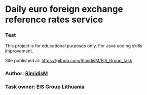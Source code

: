 
# Daily euro foreign exchange reference rates service
### Test 

This project is for educational purposes only. For Java coding skills improvement.

Site published at: https://github.com/RimidisM/EIS_Group_task


### Author: [RimidisM](https://github.com/RimidisM)
### Task owner: EIS Group Lithuania

